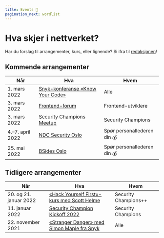 ```yaml
---
title: Events 🎉
pagination_next: wordlist
---
```


# Hva skjer i nettverket?

Har du forslag til arrangementer, kurs, eller lignende? Si ifra til [redaksjonen](https://teamkatalog.nav.no/team/b5915f11-0740-4a2e-b767-6ac5c407e9c7)!

## Kommende arrangementer

| Når              | Hva                                                                                                                             | Hvem                        |
| ---------------- | ------------------------------------------------------------------------------------------------------------------------------- | --------------------------- |
| 1. mars 2022     | [Snyk-konferanse «Know Your Code»](https://www.techstrongevents.com/know-your-code-open-source-and-supply-chain-summit/1839768) | Alle                        |
| 3. mars 2022     | [Frontend-forum](2022-03-03-frontend-forum)                                                                                     | Frontend-utviklere          |
| 3. mars 2022     | [Security Champions Meetup](2022-03-meetup)                                                                                     | Security Champions          |
| 4.–7. april 2022 | [NDC Security Oslo](https://ndc-security.com/)                                                                                  | Spør personallederen din 💰 |
| 25. mai 2022     | [BSides Oslo](https://bsidesoslo.no/)                                                                                           | Spør personallederen din 💰 |

## Tidligere arrangementer

| Når                    | Hva                                                                      | Hvem                 |
| ---------------------- | ------------------------------------------------------------------------ | -------------------- |
| 20. og 21. januar 2022 | [«Hack Yourself First»-kurs med Scott Helme](2022-01-20-kurs-hyf)        | Security Champions++ |
| 11. januar 2022        | [Security Champion Kickoff 2022](2022-01-11-kickoff)                     | Security Champions   |
| 22. november 2021      | [«Stranger Danger» med Simon Maple fra Snyk](2021-11-22-stranger-danger) | Alle                 |
